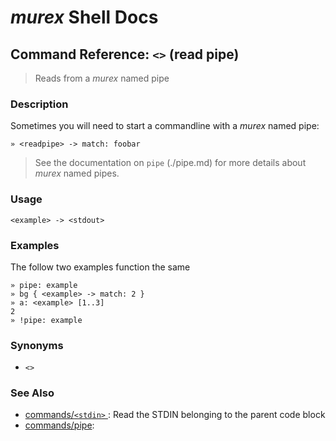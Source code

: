 # _murex_ Shell Docs

## Command Reference: `<>` (read pipe)

> Reads from a _murex_ named pipe

### Description

Sometimes you will need to start a commandline with a _murex_ named pipe:

    » <readpipe> -> match: foobar
    
> See the documentation on `pipe` (./pipe.md) for more details about _murex_
> named pipes.

### Usage

    <example> -> <stdout>

### Examples

The follow two examples function the same

    » pipe: example
    » bg { <example> -> match: 2 }
    » a: <example> [1..3]
    2
    » !pipe: example

### Synonyms

* `<>`


### See Also

* [commands/`<stdin>` ](../commands/stdin.md):
  Read the STDIN belonging to the parent code block
* [commands/pipe](../commands/pipe.md):
  
